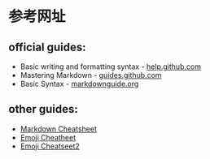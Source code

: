 # 参考网址
## official guides:
* Basic writing and formatting syntax - 
[help.github.com](https://help.github.com/en/github/writing-on-github/basic-writing-and-formatting-syntax#links)
* Mastering Markdown - [guides.github.com](https://guides.github.com/features/mastering-markdown/) 
* Basic Syntax - [markdownguide.org](https://www.markdownguide.org/basic-syntax/)

## other guides:
* [Markdown Cheatsheet](https://github.com/adam-p/markdown-here/wiki/Markdown-Cheatsheet)
* [Emoji Cheatheet](https://github.com/ikatyang/emoji-cheat-sheet/blob/master/README.md)
* [Emoji Cheatseet2](https://github.com/jingyuexing/Note/blob/master/GithubEmoji/emoji.md)
